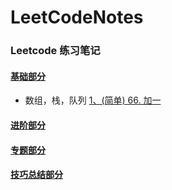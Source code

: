 # LeetCodeNotes
### Leetcode 练习笔记

#### [基础部分](https://github.com/yrylalala/LeetCodeNotes/blob/main/basic/basic.md)
  - 数组，栈，队列
  [1、(简单) 66. 加一](https://github.com/yrylalala/LeetCodeNotes/blob/main/basic/1%E3%80%81(%E7%AE%80%E5%8D%95)%2066.%20%E5%8A%A0%E4%B8%80.md)
  

#### [进阶部分](https://github.com/yrylalala/LeetCodeNotes/blob/main/advanced/advanced.md)

#### [专题部分](https://github.com/yrylalala/LeetCodeNotes/blob/main/topic/topic.md)


#### [技巧总结部分](https://github.com/yrylalala/LeetCodeNotes/blob/main/skills/skills.md)
